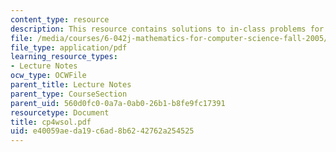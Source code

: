 ```yaml
---
content_type: resource
description: This resource contains solutions to in-class problems for week 4, wednesday.
file: /media/courses/6-042j-mathematics-for-computer-science-fall-2005/e40059aeda19c6ad8b6242762a254525_cp4wsol.pdf
file_type: application/pdf
learning_resource_types:
- Lecture Notes
ocw_type: OCWFile
parent_title: Lecture Notes
parent_type: CourseSection
parent_uid: 560d0fc0-0a7a-0ab0-26b1-b8fe9fc17391
resourcetype: Document
title: cp4wsol.pdf
uid: e40059ae-da19-c6ad-8b62-42762a254525
---
```

